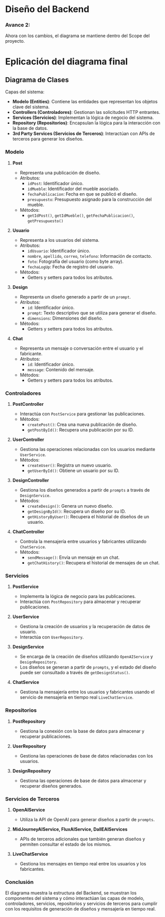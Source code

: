 # Diseño del Backend

### Avance 2:
Ahora con los cambios, el diagrama se mantiene dentro del Scope del proyecto.

# Eplicación del diagrama final

## Diagrama de Clases

Capas del sistema:

- **Modelo (Entities)**: Contiene las entidades que representan los objetos clave del sistema.
- **Controllers (Controladores)**: Gestionan las solicitudes HTTP entrantes.
- **Services (Servicios)**: Implementan la lógica de negocio del sistema.
- **Repository (Repositorios)**: Encapsulan la lógica para la interacción con la base de datos.
- **3rd Party Services (Servicios de Terceros)**: Interactúan con APIs de terceros para generar los diseños.

### Modelo

1. **Post**
   - Representa una publicación de diseño.
   - Atributos:
     - `idPost`: Identificador único.
     - `idMueble`: Identificador del mueble asociado.
     - `fechaPublicacion`: Fecha en que se publicó el diseño.
     - `presupuesto`: Presupuesto asignado para la construcción del mueble.
   - Métodos: 
     - `getIdPost()`, `getIdMueble()`, `getFechaPublicacion()`, `getPresupuesto()`

2. **Usuario**
   - Representa a los usuarios del sistema.
   - Atributos:
     - `idUsuario`: Identificador único.
     - `nombre`, `apellido`, `correo`, `telefono`: Información de contacto.
     - `foto`: Fotografía del usuario (como byte array).
     - `fechaLogUp`: Fecha de registro del usuario.
   - Métodos:
     - Getters y setters para todos los atributos.

3. **Design**
   - Representa un diseño generado a partir de un `prompt`.
   - Atributos:
     - `id`: Identificador único.
     - `prompt`: Texto descriptivo que se utiliza para generar el diseño.
     - `dimensions`: Dimensiones del diseño.
   - Métodos:
     - Getters y setters para todos los atributos.

4. **Chat**
   - Representa un mensaje o conversación entre el usuario y el fabricante.
   - Atributos:
     - `id`: Identificador único.
     - `message`: Contenido del mensaje.
   - Métodos:
     - Getters y setters para todos los atributos.

### Controladores

1. **PostController**
   - Interactúa con `PostService` para gestionar las publicaciones.
   - Métodos:
     - `createPost()`: Crea una nueva publicación de diseño.
     - `getPostById()`: Recupera una publicación por su ID.

2. **UserController**
   - Gestiona las operaciones relacionadas con los usuarios mediante `UserService`.
   - Métodos:
     - `createUser()`: Registra un nuevo usuario.
     - `getUserById()`: Obtiene un usuario por su ID.

3. **DesignController**
   - Gestiona los diseños generados a partir de `prompts` a través de `DesignService`.
   - Métodos:
     - `createDesign()`: Genera un nuevo diseño.
     - `getDesignById()`: Recupera un diseño por su ID.
     - `getHistoryByUser()`: Recupera el historial de diseños de un usuario.

4. **ChatController**
   - Controla la mensajería entre usuarios y fabricantes utilizando `ChatService`.
   - Métodos:
     - `sendMessage()`: Envía un mensaje en un chat.
     - `getChatHistory()`: Recupera el historial de mensajes de un chat.

### Servicios

1. **PostService**
   - Implementa la lógica de negocio para las publicaciones.
   - Interactúa con `PostRepository` para almacenar y recuperar publicaciones.

2. **UserService**
   - Gestiona la creación de usuarios y la recuperación de datos de usuario.
   - Interactúa con `UserRepository`.

3. **DesignService**
   - Se encarga de la creación de diseños utilizando `OpenAIService` y `DesignRepository`.
   - Los diseños se generan a partir de `prompts`, y el estado del diseño puede ser consultado a través de `getDesignStatus()`.

4. **ChatService**
   - Gestiona la mensajería entre los usuarios y fabricantes usando el servicio de mensajería en tiempo real `LiveChatService`.

### Repositorios

1. **PostRepository**
   - Gestiona la conexión con la base de datos para almacenar y recuperar publicaciones.

2. **UserRepository**
   - Gestiona las operaciones de base de datos relacionadas con los usuarios.

3. **DesignRepository**
   - Gestiona las operaciones de base de datos para almacenar y recuperar diseños generados.

### Servicios de Terceros

1. **OpenAIService**
   - Utiliza la API de OpenAI para generar diseños a partir de `prompts`.

2. **MidJourneyAIService, FluxAIService, DallEAIServices**
   - APIs de terceros adicionales que también generan diseños y permiten consultar el estado de los mismos.

3. **LiveChatService**
   - Gestiona los mensajes en tiempo real entre los usuarios y los fabricantes.

### Conclusión

El diagrama muestra la estructura del Backend, se muestran los componentes del sistema y cómo interactúan las capas de modelo, controladores, servicios, repositorios y servicios de terceros para cumplir con los requisitos de generación de diseños y mensajería en tiempo real.
